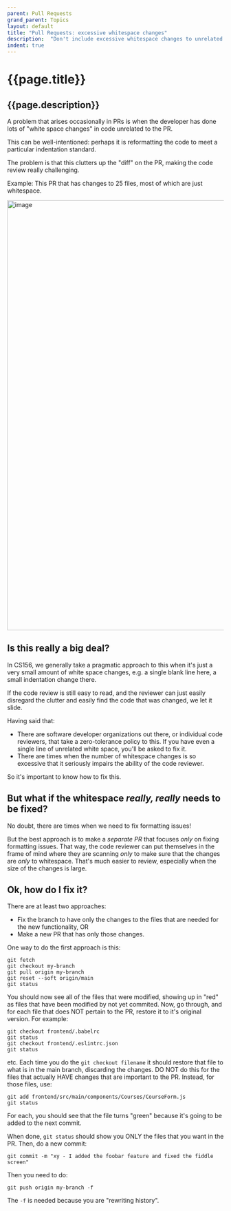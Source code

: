 ```yaml
---
parent: Pull Requests
grand_parent: Topics
layout: default
title: "Pull Requests: excessive whitespace changes"
description:  "Don't include excessive whitespace changes to unrelated code"
indent: true
---
```


# {{page.title}} 
## {{page.description}}

A problem that arises occasionally in PRs is when the developer has done lots of "white space changes" in code unrelated to the PR.

This can be well-intentioned: perhaps it is reformatting the code to meet a particular indentation standard.

The problem is that this clutters up the "diff" on the PR, making the code review really challenging.

Example: This PR that has changes to 25 files, most of which are just whitespace.

<img width="1000" alt="image" src="https://github.com/ucsb-cs156/ucsb-cs156.github.io/assets/1119017/2b20c3e5-3845-4114-8d79-c004f76c5273">


## Is this really a big deal?

In CS156, we generally take a pragmatic approach to this when it's just a very small amount of white space changes, e.g. a single blank line here, a small indentation change there.

If the code review is still easy to read, and the reviewer can just easily disregard the clutter and easily find the code that was changed, we let it slide.

Having said that:
* There are software developer organizations out there, or individual code reviewers, that take a zero-tolerance policy to this.  If you have even a single line of unrelated white space, you'll be asked to fix it.  
* There are times when the number of whitespace changes is so excessive that it seriously impairs the ability of the code reviewer.

So it's important to know how to fix this.

## But what if the whitespace *really, really* needs to be fixed?

No doubt, there are times when we need to fix formatting issues!

But the best approach is to make a *separate PR* that focuses *only* on fixing formatting issues.  That way, the code reviewer can put themselves in the frame of mind where they are scanning *only* to make sure that the changes
are *only* to whitespace.  That's much easier to review, especially when the size of the changes is large.

## Ok, how do I fix it?

There are at least two approaches:

* Fix the branch to have only the changes to the files that are needed for the new functionality, OR
* Make a new PR that has only those changes.

One way to do the first approach is this:

```
git fetch
git checkout my-branch
git pull origin my-branch
git reset --soft origin/main
git status
```

You should now see all of the files that were modified, showing up in "red" as files that have been modified by not yet commited.  Now, go through, and for each file that does NOT pertain to the PR, restore it to it's original version.  For example:

```
git checkout frontend/.babelrc
git status
git checkout frontend/.eslintrc.json
git status
```
etc.   Each time you do the `git checkout filename` it should restore that file to what is in the main branch, discarding the changes.  DO NOT do this for the files that actually HAVE changes that are important to the PR.   Instead, for those files, use:

```
git add frontend/src/main/components/Courses/CourseForm.js
git status
```

For each, you should see that the file turns "green" because it's going to be added to the next commit.

When done, `git status` should show you ONLY the files that you want in the PR.
Then, do a new commit:

```
git commit -m "xy - I added the foobar feature and fixed the fiddle screen"
```

Then you need to do:

```
git push origin my-branch -f
```

The `-f` is needed because you are "rewriting history".



